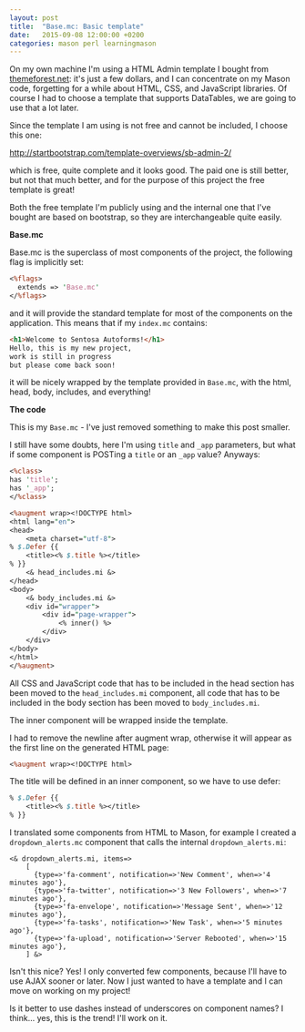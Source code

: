 ```yaml
---
layout: post
title:  "Base.mc: Basic template"
date:   2015-09-08 12:00:00 +0200
categories: mason perl learningmason
---
```


On my own machine I'm using a HTML Admin template I bought from [themeforest.net](http://themeforest.net): it's just a few dollars,
and I can concentrate on my Mason code, forgetting for a while about HTML, CSS, and JavaScript libraries. Of course I had to choose
a template that supports DataTables, we are going to use that a lot later.


Since the template I am using is not free and cannot be included, I choose this one:

http://startbootstrap.com/template-overviews/sb-admin-2/

which is free, quite complete and it looks good. The paid one is still better, but not that much better, and
for the purpose of this project the free template is great!


Both the free template I'm publicly using and the internal one that I've bought are based on bootstrap,
so they are interchangeable quite easily.

**Base.mc**

Base.mc is the superclass of most components of the project, the following flag is implicitly set:

````perl
<%flags>
  extends => 'Base.mc'
</%flags>
````

and it will provide the standard template for most of the components on the application.
This means that if my `index.mc` contains:

````html
<h1>Welcome to Sentosa Autoforms!</h1>
Hello, this is my new project,
work is still in progress
but please come back soon!
````

it will be nicely wrapped by the template provided in `Base.mc`, with the html, head, body, includes, and everything!

**The code**

This is my `Base.mc` - I've just removed something to make this post smaller.

I still have some doubts, here I'm using `title` and `_app` parameters, but what if some component is POSTing a `title` or an `_app` value? Anyways:

````perl
<%class>
has 'title';
has '_app';
</%class>

<%augment wrap><!DOCTYPE html>
<html lang="en">
<head>
    <meta charset="utf-8">
% $.Defer {{
    <title><% $.title %></title>
% }}
    <& head_includes.mi &>
</head>
<body>
    <& body_includes.mi &>
    <div id="wrapper">
        <div id="page-wrapper">
            <% inner() %>
        </div>
    </div>
</body>
</html>
</%augment>
````

All CSS and JavaScript code that has to be included in the head section has been moved to the `head_includes.mi` component, all code that has to be included in the body section has been moved to `body_includes.mi`.

The inner component will be wrapped inside the template.

I had to remove the newline after augment wrap, otherwise it will appear as the first line on the generated HTML page:

````perl
<%augment wrap><!DOCTYPE html>
````

The title will be defined in an inner component, so we have to use defer:

````perl
% $.Defer {{
    <title><% $.title %></title>
% }}
````

I translated some components from HTML to Mason, for example I created a `dropdown_alerts.mc` component that calls the internal `dropdown_alerts.mi`:

````
<& dropdown_alerts.mi, items=>
    [
      {type=>'fa-comment', notification=>'New Comment', when=>'4 minutes ago'},
      {type=>'fa-twitter', notification=>'3 New Followers', when=>'7 minutes ago'},
      {type=>'fa-envelope', notification=>'Message Sent', when=>'12 minutes ago'},
      {type=>'fa-tasks', notification=>'New Task', when=>'5 minutes ago'},
      {type=>'fa-upload', notification=>'Server Rebooted', when=>'15 minutes ago'},
    ] &>
````

Isn't this nice? Yes! I only converted few components, because I'll have to use AJAX sooner or later.
Now I just wanted to have a template and I can move on working on my project!

Is it better to use dashes instead of underscores on component names?
I think... yes, this is the trend! I'll work on it.
